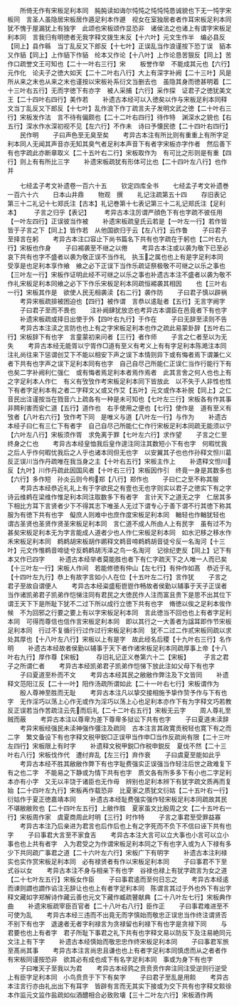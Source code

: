 <!-- { "loadSidebar": true } -->
　　所倚无作有宋板足利本同　肫肫读如诲尔忳忳之忳忳忳恳诚貌也下无一忳字宋板同　言圣人虽隐居宋板居作遁足利本作遯　视女在室独居者者作耳宋板足利本同　犹不愧于屋漏犹上有独字　此颂也宋板颂作显恐非　诸侯法之也诸上有谓字宋板足利本同　言我归有明徳者无我字释文拨生末反【十六叶】元文生作半　编必县反【同上】县作緜　当丁乱反又下郎反【十七叶】正误乱当作浪谨按下恐丁误　貊本又作貊【同上】上作貊下作貊　纶本又作论【十八叶】上作论恳苦狠反【同上】苦作口疏誉文王可知也【二十一叶右三行】宋
　　板誉作举　不能成其元也【六行】元作化　论夫子之徳大如天【二十二叶右八行】大上有深字补阙【二十三叶】风是所从来之末也从来之末也谨按以宋板补系衍文当删去也　虽隐其身而徳甚明着【二十三叶右五行】无而字徳下有亦字　被人采捕【六行】采作探　证君子之徳犹美文王【二十四叶右四行】美作若
　　补遗古本经可以入徳矣以作与宋板足利本同释文当丁乱反又下郎反【十七叶】乱作浪下作丁疏言夫子发明文武之徳【二十叶右三行】宋板发作法　言不待有偏颇也【二十二叶右四行】待作特　渊深水之貌也【右五行】深水作水深初视不见【左六行】不作未　诗曰予懐民徳【二十四叶右四行】
　　民作明
　　子曰声色至无臭至矣
　　考异古本注有所比则有重重上有所字足利本同人无闻其声音亦无知其臭气者足利本声音下有者字宋板亦字作者　然后善下有也字疏此亦断章取义【二十五叶右二行】宋板取作为　有可比之形则是有重【四行】则上有有所比三字
　　补遗宋板疏犹有形体可比也【二十四叶左八行】也作并

　　七经孟子考文补遗卷一百六十五
　　钦定四库全书
　　七经孟子考文补遗巻一百六十六
　　日本山井鼎
　　物观　撰
　　礼记注疏第五十四
　　存旧表记第三十二礼记十七郑氏注【古本】礼记巻第十七表记第三十二礼记郑氏注【足利本】
　　子言之归乎【表记】
　　考异古本注厉谓严顔色下有也字疏不彼任用【一叶左四行】正误彼当作被
　　补遗宋板疏皇氏云若是【一叶左一行】若作皆　皆于子言之下【同上】皆作若　从他国欲归于云【左八行】云作鲁
　　子曰君子至择言在躬
　　考异古本注口容止下尚书篇名下共有也字疏在于躬也【二叶右九行】宋板也作身
　　子曰裼袭至不继之以倦
　　考异古本注或以袭为敬下已至必哀下共有也字不盛者以袭为敬正误不当作礼　执玉之属也也上有是字足利本同　受享是也足利本享作飨　飨之必下正误下当作乐疏证祭极敬不可继之以乐之事也【三叶左一行】宋板作证明此经不可继之以乐之事也补遗古本注不盛者以袭为敬不作礼宋板足利本同飨之必下下作乐宋板足利本同疏恒裼袭其相因
　　也【三叶右一行】宋板其作是　欲使人民无相袭渎【右二行】袭作防
　　子曰君子慎以辟祸
　　考异宋板疏揜被困迫也【四行】被作谓　言恭以逺耻者【五行】无言字阙字
　　子曰君子至而不畏也
　　注补阙肆犹放恣也考异古本谓臣在邑竟者下有也字
　　补遗宋板疏或择日出使于外【四叶右九行】于作在
　　子曰无辞至渎则不告
　　考异古本注渎之言防也也上有之字宋板足利本也作之疏此易蒙卦辞【五叶右二行】宋板辞下有也字　言童蒙初来问者【三行】者作师
　　子言之仁者至以为无失
　　考异古本经无能胥以宁胥作□道有至义有考义上有有字足利本陈澔注本同注礼尚往来下惩谓创艾下不能以相安下声之误下本情则异下或有悔者焉下谓兼仁义者下共有也字声之误下足利本同有也字　自己自尽己所能仁正误仁当作行能行下有也矣二字补阙利仁强仁　或有悔者焉足利本者焉作焉者　此其言舍之何人也也上有之字足利本人作仁　有义有攷攷作考宋板足利本同下皆放此　以不失于人非性也性下有者字足利本有之者二字释文乂或又作艾【五叶】元文或作本补脱【同上】之仁音民出注谨按当在戮音六上疏各有一种是未可知也【七叶左三行】宋板各有作其事　非闗利害而安仁道【五行】道作也　右手使用之便也【七行】使作是　道有至义有攷者【八叶右六行】攷作考下同　是唯义与道【八叶左一行】与作为
　　补遗古本经子曰仁有三仁下有者字　自己自尽己所能仁仁作行宋板足利本同疏无能须以宁【六叶左八行】宋板须作胥　求免离于罪【七叶左六行】求作望
　　子言之仁至终身之仁也
　　考异古本经皇恤我后皇作遑注同注其数短小下有也字　何暇忧我之后人乎作何暇忧我后之人乎也诸本同但无也字　以安翼其子也也作孙释文怛川葛反正误川当作丹疏唯在我当身之主【十叶右五行】宋板主作上
　　补遗释文怛川反【九叶】川作丹疏此因国风者【十叶右三行】宋板因作引　终竟一身是其数多也【六行】多作短　孙炎云则今枸郑【八行】郑作也
　　子曰仁之至不称其服
　　考异古本经恭近礼礼上有于字欲民之有壹也无也字则实以君子之徳实下有之字诗云维鹈在梁维作惟足利本同注取数多下有者字　言计天下之道无之字　仁居其多下相比方耳下言贤者少下不得其志下唯圣人无过下谓专心于善下谓不行其徳下称其服为有徳下共有也字　儗庶人则难中也庶作度宋板足利本同　輶轻也作輶犹轻也　谓古圣贤也圣贤作贤圣宋板足利本同　言仁道不成人所由人上有民字　虽有过不为甚矣宋板足利本无为字言能成人道者少也人作仁宋板足利本同　如水汜移之移水作禾宋板足利本同　鹈鹈胡宋板胡作鹕释文鹈音啼鹈鹈胡音徒兮反一名淘河【十三叶】元文作惟鹈音啼徒兮反鹈鹈胡汚泽之鸟一名淘河　记徐纪吏反【同上】记下有本又作已四字
　　补遗古本经举者莫能胜也者下有仁字疏天下之人唯一人而已矣【十三叶左一行】宋板人作间　若能修徳有仲山【左七行】有仲作如髙　恭近于礼【十四叶左九行】恭上有故字言如小人在位【十五叶左二行】言作犹
　　子言之君子至故自谓便人
　　考异古本经粢盛秬鬯鬯作畅故者侯勤以辅事于天子正误者当作诸凯弟君子凯弟作恺悌注同有君民之大徳民作人注而富且贵下是思不出其位下谓王天下下是所耻下犹不二过下所以成行立徳下共有也字　脩徳以俟之足利本俟作候　不为回邪之行要之要上有以字宋板足利本同　言此徳当不回也也上有者字足利本同　可得而尊信也信作言宋板足利本同　即以其行之一大善者为諡耳即作节宋板足利本同　行过不复循行行过作过行宋板足利本同　犹不二过二作贰宋板同疏以求处其厚也【十八叶左八行】宋板以上有是字　故此经名后稷【十九叶右三行】名作明
　　补遗古本经故者侯勤以辅事于天下者作诸宋板足利本同疏厚事上帝【十八叶右九行】厚作尊【宋板】
　　存旧礼记正义巻第六十二【宋板】
　　子言之君子之所谓仁者
　　考异古本经凯弟君子凯弟作恺悌下放此注如父母下有也字
　　子曰夏道至朴而不文
　　考异古本经其民之敝敝作弊注及下文皆同
　　补遗释文范阳江反【二十一叶】阳作汤疏所谓如此【二十一叶右七行】宋板谓作为
　　殷人尊神至胜而无耻
　　考异古本注凡以挚交接相施予挚作贽予作与下有也字　无作淫巧以荡上心作无或作为淫巧以荡上心也足利本亦作下有为字释文巧若教反正误若当作苦疏注云先而后礼【二十二叶右五行】宋板无云字
　　周人尊礼至贼而蔽
　　考异古本注以尊卑为差下尊卑多狱讼下共有也字
　　子曰夏道未渎辞
　　考异宋板经强民未渎神强作彊注及疏同　古本注言其政寛贡税轻也寛下有之而二字　繁文备设下有也字释文税甲鋭□正误甲当作申□当作反疏尚有限【二十三叶左四行】宋板限上有时字
　　补遗释文税甲鋭□作税申鋭反　夏伐不然【二十三叶右八行】宋板伐作代　遭纣弃乱【左三行】弃作衰
　　子曰虞夏至能如此乎
　　考异古本经不胜其敝敝作弊下有也字耻费强实正误强当作轻注后世之政难复下有之也二字　不能易之下静或为情下共有也字　质文各有所多多下有小也二字足利本亦有小字　又无以丰饶于诸臣也无作毋　辨别也足利本辨下有犹字疏文质再而复始【二十四叶左九行】宋板再作载恐非　比夏家之质犹文衍姑【二十五叶右一行】衍姑作于夏正徳嘉靖本同
　　补遗古本经耻费强实强作轻宋板足利本同疏故其民不堪敝敝败也【二十四叶左五行】上敝作胜　夏家虽文比殷周之文【二十五叶右一行】宋板周作家　虞夏商周此时明【三行】时作特
　　子言之事君至受罪益寡
　　考异古本注乃后亲进为君言也后作后也上有之字死而不负下不信曰诬下共有也字
　　子曰事君大言至不家食吉
　　考异古本注大言可以立大事也小言可以立小事也也上共有者字　入为君受之为作谓宋板足利本同之下有也字入或为人下禄有多少下共同疏广事君之道【二十六叶左六行】宋板广下有明字
　　补遗古本注利禄实也实作赏宋板足利本同　必有禄贤者有作以宋板足利本同
　　子曰事君不下至式谷以女
　　考异古本注不身与相亲下有也字　谷禄也禄上有犹字疏言为女之道【二十七叶左五行】宋板女作臣
　　子曰事君逺而至何日忘之
　　考异古本经逺而谏则讇也讇作谄注无辞让也也上有者字足利本同　陈谓言其过于外也外下有出字释文藏如字郑解诗作藏云善也元文下藏作臧疏瞽献典【二十八叶左七行】宋板典作曲
　　补遗宋板疏宰臣百官者【二十八叶右八行】臣作正
　　子曰事君难进至不可使为乱
　　考异古本经三违而不出竟无而字慎始而敬忠正误忠当作终注谓贤否不别下有也字　退速者无者字利禄言为贪禄留也利禄下有也字是贪禄下同
　　与君要也也上有者字　君子所耻下事君之礼下共有也字释文易以防反下及注易絶同元文注上有下字
　　补遗古本经慎始而敬忠忠作终宋板足利本同
　　子曰事君军旅至髙尚其事
　　考异古本注言尚忠且谦也也上有者字足利本同慎虑而从之者者作有宋板同谨按恐非　欲其必有成也成下有名字足利本同　事或为身下有也字
　　子曰唯天子至我以为君
　　考异古本经鹑之贲贲贲作奔注同注受逆则行逆受上有臣字足利本同　小鸟贲贲于下下有矣字
　　子曰君子至乱是用餤
　　考异古本注言行亦由礼出出下有耳字　皆辟有言而无其实下接或为交下共有也字释文餤徐本作监元文监作盐疏如似酒醴相合必致败壊【三十二叶左六行】宋板酒作两
